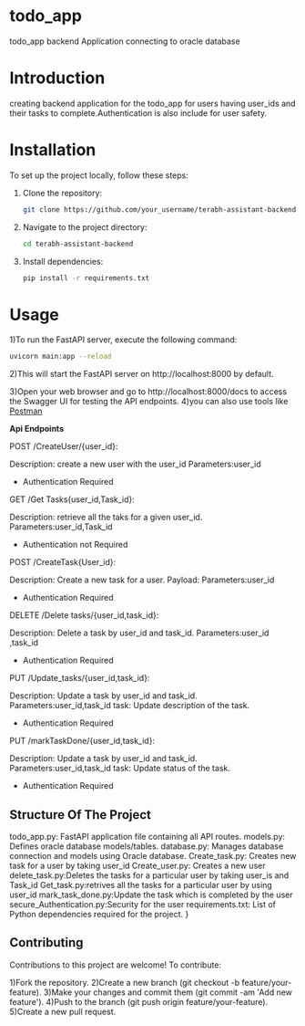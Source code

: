 # todo_app
todo_app backend Application connecting to oracle database

# Introduction
creating backend application for the todo_app for users having user_ids and their tasks to complete.Authentication is also include for user safety.

# Installation

To set up the project locally, follow these steps:

1. Clone the repository:
    ```bash
    git clone https://github.com/your_username/terabh-assistant-backend.git
    ```
2. Navigate to the project directory:
    ```bash
    cd terabh-assistant-backend
    ```
3. Install dependencies:
    ```bash
    pip install -r requirements.txt
    ```
# Usage

1)To run the FastAPI server, execute the following command:
```bash
uvicorn main:app --reload
```
2)This will start the FastAPI server on http://localhost:8000 by default.

3)Open your web browser and go to http://localhost:8000/docs to access the Swagger UI for testing the API endpoints.
4)you can also use tools like [Postman](https://www.postman.com/)

**Api Endpoints**

POST /CreateUser/{user_id}:

Description: create a new user with the user_id
Parameters:user_id
* Authentication Required


GET /Get Tasks{user_id,Task_id}:

Description: retrieve all the taks for a given user_id.
Parameters:user_id,Task_id
* Authentication not Required

POST /CreateTask{User_id}:

Description: Create a new task for a user.
Payload:
Parameters:user_id
* Authentication Required


DELETE /Delete tasks/{user_id,task_id}:

Description: Delete a task by user_id and task_id.
Parameters:user_id ,task_id
* Authentication Required


PUT /Update_tasks/{user_id,task_id}:

Description: Update a task by user_id and task_id.
Parameters:user_id,task_id
task: Update description of the task.
* Authentication Required

PUT /markTaskDone/{user_id,task_id}:

Description: Update a task by user_id and task_id.
Parameters:user_id,task_id
task: Update status of the task.
* Authentication Required

## Structure Of The Project
todo_app.py: FastAPI application file containing all  API routes.
models.py: Defines oracle database models/tables.
database.py: Manages database connection and models using Oracle database.
Create_task.py: Creates new task for a user by taking user_id
Create_user.py: Creates a new user
delete_task.py:Deletes the tasks for a particular user by taking user_is and Task_id
Get_task.py:retrives all the tasks for a particular user by using user_id
mark_task_done.py:Update the task which is completed by the user
secure_Authentication.py:Security for the user
requirements.txt: List of Python dependencies required for the project.
}


## Contributing
Contributions to this project are welcome! To contribute:

1)Fork the repository.
2)Create a new branch (git checkout -b feature/your-feature).
3)Make your changes and commit them (git commit -am 'Add new feature').
4)Push to the branch (git push origin feature/your-feature).
5)Create a new pull request.

